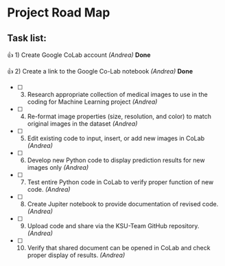 # Project Road Map
## Task list:



:+1: 1)	Create Google CoLab account *(Andrea)*   **Done**

:+1: 2)	Create a link to the Google Co-Lab notebook *(Andrea)*   **Done**
- [ ] 3)	Research appropriate collection of medical images to use in the coding for Machine Learning project *(Andrea)*
- [ ] 4)	Re-format image properties (size, resolution, and color) to match original images in the dataset *(Andrea)*
- [ ] 5)	Edit existing code to input, insert, or add new images in CoLab *(Andrea)*
- [ ] 6)	Develop new Python code to display prediction results for new images only *(Andrea)*
- [ ] 7)	Test entire Python code in CoLab to verify proper function of new code. *(Andrea)*
- [ ] 8)	Create Jupiter notebook to provide documentation of revised code. *(Andrea)*
- [ ] 9)	Upload code and share via the KSU-Team GitHub repository. *(Andrea)*
- [ ] 10)	Verify that shared document can be opened in CoLab and check proper display of results. *(Andrea)*
